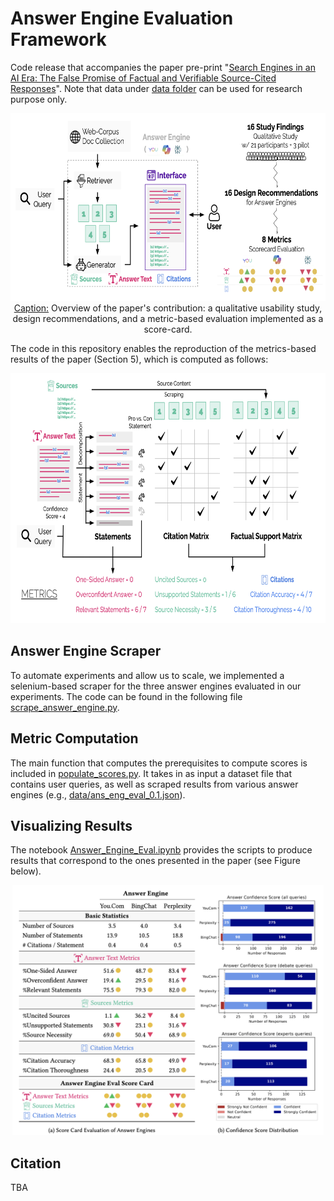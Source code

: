 # Answer Engine Evaluation Framework

Code release that accompanies the paper pre-print "[Search Engines in an AI Era: The False Promise of Factual and Verifiable Source-Cited Responses]()". Note that data under [data folder](https://github.com/SalesforceAIResearch/answer-engine-eval/blob/main/data/) can be used for research purpose only.

<p align="center">
  <img src="AEE_Intro_Figure.png" style="height: 300px;" /><br />
  <u>Caption:</u> Overview of the paper's contribution: a qualitative usability study, design recommendations, and a metric-based evaluation implemented as a score-card. 
</p>

The code in this repository enables the reproduction of the metrics-based results of the paper (Section 5), which is computed as follows:
<p align="center">
  <img src="AEE_Metrics_Figure.png" style="height: 400px;" /><br />
</p>

## Answer Engine Scraper

To automate experiments and allow us to scale, we implemented a selenium-based scraper for the three answer engines evaluated in our experiments.
The code can be found in the following file [scrape_answer_engine.py](https://github.com/SalesforceAIResearch/answer-engine-eval/blob/main/scrape_answer_engine.py).

## Metric Computation

The main function that computes the prerequisites to compute scores is included in [populate_scores.py](https://github.com/SalesforceAIResearch/answer-engine-eval/blob/main/populate_scores.py).
It takes in as input a dataset file that contains user queries, as well as scraped results from various answer engines (e.g., [data/ans_eng_eval_0.1.json](https://github.com/SalesforceAIResearch/answer-engine-eval/blob/main/data/ans_eng_eval_0.1.json)).

## Visualizing Results

The notebook [Answer_Engine_Eval.ipynb](https://github.com/SalesforceAIResearch/answer-engine-eval/blob/main/Answer_Engine_Eval.ipynb) provides the scripts to produce results that correspond to the ones presented in the paper (see Figure below).

<p align="center">
  <img src="AEE_Metrics_Results.png" style="height: 400px;" /><br />
</p>

## Citation

TBA

